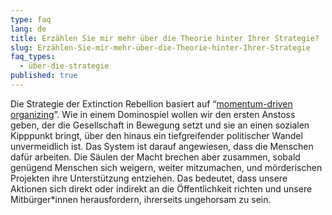 ```yaml
---
type: faq
lang: de
title: Erzählen Sie mir mehr über die Theorie hinter Ihrer Strategie?
slug: Erzählen-Sie-mir-mehr-über-die-Theorie-hinter-Ihrer-Strategie
faq_types:
  - über-die-strategie
published: true
---
```

Die Strategie der Extinction Rebellion basiert auf “[momentum-driven organizing](https://by2020weriseup.net/assets/presentations/Presentation-momentum-driven-organising-EN.pdf)”. Wie in einem Dominospiel wollen wir den ersten Anstoss geben, der die Gesellschaft in Bewegung setzt und sie an einen sozialen Kipppunkt bringt, über den hinaus ein tiefgreifender politischer Wandel unvermeidlich ist. Das System ist darauf angewiesen, dass die Menschen dafür arbeiten. Die Säulen der Macht brechen aber zusammen, sobald genügend Menschen sich weigern, weiter mitzumachen, und mörderischen Projekten ihre Unterstützung entziehen. Das bedeutet, dass unsere Aktionen sich direkt oder indirekt an die Öffentlichkeit richten und unsere Mitbürger*innen herausfordern, ihrerseits ungehorsam zu sein.